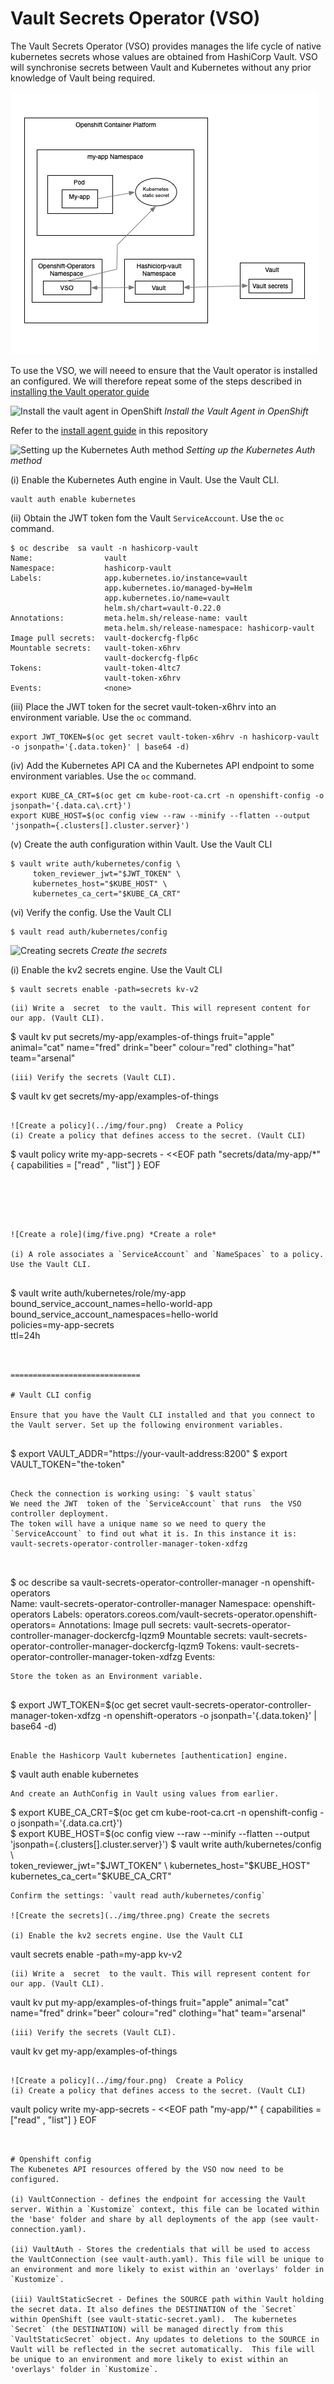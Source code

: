 # Vault Secrets Operator (VSO) 
The Vault Secrets Operator (VSO) provides manages the life cycle of native kubernetes secrets whose values are obtained from HashiCorp Vault. VSO will synchronise secrets between Vault and Kubernetes without any prior knowledge of Vault being required. 

![VSO arch](../img/vso/vso-arch.png) 

To use the VSO, we will neeed to ensure that the Vault operator is installed an configured. We will therefore repeat some of the steps described in [installing the Vault operator guide](../README.md)

![Install the vault agent in OpenShift](img/one.png)  *Install the Vault Agent in OpenShift* 

Refer to the [install agent guide](install-agent.md) in this repository  



![Setting up the Kubernetes Auth method](img/two.png)  *Setting up the Kubernetes Auth method*

(i) Enable the Kubernetes Auth engine in Vault. Use the Vault CLI. 

```
vault auth enable kubernetes
```

(ii) Obtain the JWT token fom the Vault `ServiceAccount`. Use the `oc` command. 
```
$ oc describe  sa vault -n hashicorp-vault         
Name:                vault
Namespace:           hashicorp-vault
Labels:              app.kubernetes.io/instance=vault
                     app.kubernetes.io/managed-by=Helm
                     app.kubernetes.io/name=vault
                     helm.sh/chart=vault-0.22.0
Annotations:         meta.helm.sh/release-name: vault
                     meta.helm.sh/release-namespace: hashicorp-vault
Image pull secrets:  vault-dockercfg-flp6c
Mountable secrets:   vault-token-x6hrv
                     vault-dockercfg-flp6c
Tokens:              vault-token-4ltc7
                     vault-token-x6hrv
Events:              <none>
```

(iii) Place the JWT token for the secret vault-token-x6hrv into an environment variable. Use the `oc` command. 

```
export JWT_TOKEN=$(oc get secret vault-token-x6hrv -n hashicorp-vault -o jsonpath='{.data.token}' | base64 -d)
```

(iv) Add the Kubernetes API CA and the Kubernetes API endpoint to some environment variables. Use the `oc` command. 

```
export KUBE_CA_CRT=$(oc get cm kube-root-ca.crt -n openshift-config -o jsonpath='{.data.ca\.crt}') 
export KUBE_HOST=$(oc config view --raw --minify --flatten --output 'jsonpath={.clusters[].cluster.server}')
```

(v) Create the auth configuration within Vault. Use the Vault CLI 


```
$ vault write auth/kubernetes/config \
     token_reviewer_jwt="$JWT_TOKEN" \
     kubernetes_host="$KUBE_HOST" \
     kubernetes_ca_cert="$KUBE_CA_CRT" 
```

(vi) Verify the config. Use the Vault CLI

```
$ vault read auth/kubernetes/config
```

![Creating secrets](img/three.png) *Create the secrets* 



(i) Enable the kv2 secrets engine. Use the Vault CLI 

```
$ vault secrets enable -path=secrets kv-v2
```


```
(ii) Write a  secret  to the vault. This will represent content for our app. (Vault CLI).
```
$ vault kv put secrets/my-app/examples-of-things  fruit="apple" animal="cat" name="fred" drink="beer" colour="red" clothing="hat" team="arsenal"  
```
(iii) Verify the secrets (Vault CLI). 
```
$ vault kv get secrets/my-app/examples-of-things 
```

![Create a policy](../img/four.png)  Create a Policy 
(i) Create a policy that defines access to the secret. (Vault CLI) 
```
$ vault policy write my-app-secrets - <<EOF
path "secrets/data/my-app/*" {
  capabilities = ["read" , "list"]
}
EOF
```





![Create a role](img/five.png) *Create a role*  

(i) A role associates a `ServiceAccount` and `NameSpaces` to a policy. Use the Vault CLI. 


```
$ vault write auth/kubernetes/role/my-app \
    bound_service_account_names=hello-world-app \
    bound_service_account_namespaces=hello-world \
    policies=my-app-secrets \
    ttl=24h
```


=============================

# Vault CLI config 

Ensure that you have the Vault CLI installed and that you connect to the Vault server. Set up the following environment variables.


```
$ export VAULT_ADDR="https://your-vault-address:8200"
$ export VAULT_TOKEN="the-token"
```

Check the connection is working using: `$ vault status` 
We need the JWT  token of the `ServiceAccount` that runs  the VSO controller deployment. 
The token will have a unique name so we need to query the `ServiceAccount` to find out what it is. In this instance it is: vault-secrets-operator-controller-manager-token-xdfzg

   
```
$ oc describe  sa vault-secrets-operator-controller-manager   -n openshift-operators  
Name:                vault-secrets-operator-controller-manager
Namespace:           openshift-operators
Labels:              operators.coreos.com/vault-secrets-operator.openshift-operators=
Annotations:         <none>
Image pull secrets:  vault-secrets-operator-controller-manager-dockercfg-lqzm9
Mountable secrets:   vault-secrets-operator-controller-manager-dockercfg-lqzm9
Tokens:              vault-secrets-operator-controller-manager-token-xdfzg
Events:              <none>
```
Store the token as an Environment variable.
  
```
$ export JWT_TOKEN=$(oc get secret vault-secrets-operator-controller-manager-token-xdfzg  -n openshift-operators -o jsonpath='{.data.token}' | base64 -d)

``` 

Enable the Hashicorp Vault kubernetes [authentication] engine. 

```
$ vault auth enable kubernetes
```
And create an AuthConfig in Vault using values from earlier. 
```
$ export KUBE_CA_CRT=$(oc get cm kube-root-ca.crt -n openshift-config -o jsonpath='{.data.ca\.crt}')   
$ export KUBE_HOST=$(oc config view --raw --minify --flatten --output 'jsonpath={.clusters[].cluster.server}')
$ vault write auth/kubernetes/config \                                                                 
     token_reviewer_jwt="$JWT_TOKEN" \
     kubernetes_host="$KUBE_HOST" \
     kubernetes_ca_cert="$KUBE_CA_CRT"

```
Confirm the settings: `vault read auth/kubernetes/config`

![Create the secrets](../img/three.png) Create the secrets 

(i) Enable the kv2 secrets engine. Use the Vault CLI
```
vault secrets enable -path=my-app  kv-v2

```
(ii) Write a  secret  to the vault. This will represent content for our app. (Vault CLI).
```
vault kv put my-app/examples-of-things  fruit="apple" animal="cat" name="fred" drink="beer" colour="red" clothing="hat" team="arsenal"  
```
(iii) Verify the secrets (Vault CLI). 
```
vault kv get my-app/examples-of-things 
```

![Create a policy](../img/four.png)  Create a Policy 
(i) Create a policy that defines access to the secret. (Vault CLI) 
```
vault policy write my-app-secrets - <<EOF
path "my-app/*" {
  capabilities = ["read" , "list"]
}
EOF
```


# Openshift config 
The Kubenetes API resources offered by the VSO now need to be configured. 

(i) VaultConnection - defines the endpoint for accessing the Vault server. Within a `Kustomize` context, this file can be located within the 'base' folder and share by all deployments of the app (see vault-connection.yaml). 

(ii) VaultAuth - Stores the credentials that will be used to access the VaultConnection (see vault-auth.yaml). This file will be unique to an environment and more likely to exist within an 'overlays' folder in `Kustomize`.  

(iii) VaultStaticSecret - Defines the SOURCE path within Vault holding the secret data. It also defines the DESTINATION of the `Secret` within OpenShift (see vault-static-secret.yaml).  The kubernetes `Secret` (the DESTINATION) will be managed directly from this `VaultStaticSecret` object. Any updates to deletions to the SOURCE in Vault will be reflected in the secret automatically.  This file will be unique to an environment and more likely to exist within an 'overlays' folder in `Kustomize`.  


 

